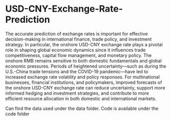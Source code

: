 # USD-CNY-Exchange-Rate-Prediction
The accurate prediction of exchange rates is important for effective decision-making in international finance, trade policy, and investment strategy. In particular, the onshore USD-CNY exchange rate plays a pivotal role in shaping global economic dynamics since it influences trade competitiveness, capital flow management, and monetary policy. The onshore RMB remains sensitive to both domestic fundamentals and global economic pressures. Periods of heightened uncertainty—such as during the U.S.-China trade tensions and the COVID-19 pandemic—have led to increased exchange rate volatility and policy responses. For multinational businesses, financial institutions, and policymakers, improved forecasts of the onshore USD-CNY exchange rate can reduce uncertainty, support more informed hedging and investment strategies, and contribute to more efficient resource allocation in both domestic and international markets.

Can find the data used under the data folder.
Code is available under the code folder
